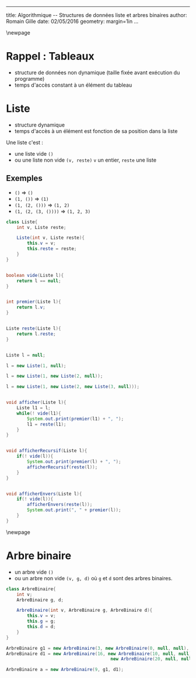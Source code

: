 
---
title: Algorithmique -- Structures de données liste et arbres binaires
author: Romain Gille
date: 02/05/2016
geometry: margin=1in
...

\newpage

# Rappel : Tableaux

* structure de données non dynamique (taille fixée avant exécution du
    programme)
* temps d'accès constant à un élément du tableau

# Liste

* structure dynamique
* temps d'accès à un élément est fonction de sa position dans la liste

Une liste c'est :

* une liste vide `()`
* ou une liste non vide `(v, reste)` `v` un entier, `reste` une liste

## Exemples

* `()` $\Rightarrow$ `()`
* `(1, ())` $\Rightarrow$ `(1)`
* `(1, (2, ()))` $\Rightarrow$ `(1, 2)`
* `(1, (2, (3, ())))` $\Rightarrow$ `(1, 2, 3)`

```java
class Liste{
    int v, Liste reste;

    Liste(int v, Liste reste){
        this.v = v;
        this.reste = reste;
    }
}


boolean vide(Liste l){
    return l == null;
}


int premier(Liste l){
    return l.v;
}


Liste reste(Liste l){
    return l.reste;
}


Liste l = null;

l = new Liste(1, null);

l = new Liste(1, new Liste(2, null));

l = new Liste(1, new Liste(2, new Liste(3, null)));


void afficher(Liste l){
    Liste l1 = l;
    while(! vide(l1){
        System.out.print(premier(l1) + ", ");
        l1 = reste(l1);
    }
}


void afficherRecursif(Liste l){
    if(! vide(l)){
        System.out.print(premier(l) + ", ");
        afficherRecursif(reste(l));
    }
}


void afficherEnvers(Liste l){
    if(! vide(l)){
        afficherEnvers(reste(l));
        System.out.print(", " + premier(l));
    }
}
```

\newpage

# Arbre binaire

* un arbre vide `()`
* ou un arbre non vide `(v, g, d)` où `g` et `d` sont des arbres binaires.

```java
class ArbreBinaire{
    int v;
    ArbreBinaire g, d;

    ArbreBinaire(int v, ArbreBinaire g, ArbreBinaire d){
        this.v = v;
        this.g = g;
        this.d = d;
    }
}

ArbreBinaire g1 = new ArbreBinaire(3, new ArbreBinaire(0, null, null), null);
ArbreBinaire d1 = new ArbreBinaire(16, new ArbreBinaire(10, null, null),
                                        new ArbreBinaire(20, null, null));

ArbreBinaire a = new ArbreBinaire(9, g1, d1);
```
